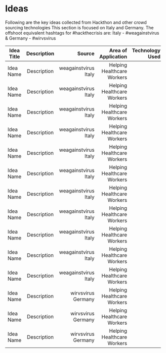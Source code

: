 
# Ideas

Following are the key ideas collected from Hackthon and other crowd sourcing technologies
This section is focused on Italy and Germany. The offshoot equivalent hashtags for #hackthecrisis are:
Italy - #weagainstvirus & Germany - #wirvsvirus

| Idea Title       | Description         | Source |    Area of Application | Technology Used |
| ------------- |:-------------:| -----:|-----:|-----:|
| Idea Name | Description | weagainstvirus Italy | Helping Healthcare Workers  | |
| Idea Name | Description | weagainstvirus Italy | Helping Healthcare Workers  | |
| Idea Name | Description | weagainstvirus Italy | Helping Healthcare Workers  | |
| Idea Name | Description | weagainstvirus Italy | Helping Healthcare Workers  | |
| Idea Name | Description | weagainstvirus Italy | Helping Healthcare Workers  | |
| Idea Name | Description | weagainstvirus Italy | Helping Healthcare Workers  | |
| Idea Name | Description | weagainstvirus Italy | Helping Healthcare Workers  | |
| Idea Name | Description | weagainstvirus Italy | Helping Healthcare Workers  | |
| Idea Name | Description | weagainstvirus Italy | Helping Healthcare Workers  | |
| Idea Name | Description | weagainstvirus Italy | Helping Healthcare Workers  | |
| Idea Name | Description | weagainstvirus Italy | Helping Healthcare Workers  | |
| Idea Name | Description | wirvsvirus Germany | Helping Healthcare Workers  | |
| Idea Name | Description | wirvsvirus Germany | Helping Healthcare Workers  | |
| Idea Name | Description | wirvsvirus Germany | Helping Healthcare Workers  | |
